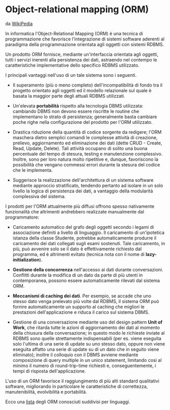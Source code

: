# Object-relational mapping (ORM)
da [WikiPedia](https://it.wikipedia.org/wiki/Object-relational_mapping)

In informatica l'Object-Relational Mapping (ORM) è una tecnica di programmazione che favorisce l'integrazione di sistemi software aderenti al paradigma della programmazione orientata agli oggetti con sistemi RDBMS.

Un prodotto ORM fornisce, mediante un'interfaccia orientata agli oggetti, tutti i servizi inerenti alla persistenza dei dati, astraendo nel contempo le caratteristiche implementative dello specifico RDBMS utilizzato.

I principali vantaggi nell'uso di un tale sistema sono i seguenti.

* Il superamento (più o meno completo) dell'incompatibilità di fondo tra il progetto orientato agli oggetti ed il modello relazionale sul quale è basata la maggior parte degli attuali RDBMS utilizzati.

* Un'elevata **portabilità** rispetto alla tecnologia DBMS utilizzata: cambiando DBMS non devono essere riscritte le routine che implementano lo strato di persistenza; generalmente basta cambiare poche righe nella configurazione del prodotto per l'ORM utilizzato.

* Drastica riduzione della quantità di codice sorgente da redigere; l'ORM maschera dietro semplici comandi le complesse attività di creazione, prelievo, aggiornamento ed eliminazione dei dati (dette CRUD - Create, Read, Update, Delete). Tali attività occupano di solito una buona percentuale del tempo di stesura, testing e manutenzione complessivo. Inoltre, sono per loro natura molto ripetitive e, dunque, favoriscono la possibilità che vengano commessi errori durante la stesura del codice che le implementa.

* Suggerisce la realizzazione dell'architettura di un sistema software mediante approccio stratificato, tendendo pertanto ad isolare in un solo livello la logica di persistenza dei dati, a vantaggio della modularità complessiva del sistema.

I prodotti per l'ORM attualmente più diffusi offrono spesso nativamente funzionalità che altrimenti andrebbero realizzate manualmente dal programmatore:

* Caricamento automatico del grafo degli oggetti secondo i legami di associazione definiti a livello di linguaggio. Il caricamento di un'ipotetica istanza della classe Studente, potrebbe automaticamente produrre il caricamento dei dati collegati sugli esami sostenuti. Tale caricamento, in più, può avvenire solo se il dato è effettivamente richiesto dal programma, ed è altrimenti evitato (tecnica nota con il nome di **lazy-initialization**).

* **Gestione della concorrenza** nell'accesso ai dati durante conversazioni. Conflitti durante la modifica di un dato da parte di più utenti in contemporanea, possono essere automaticamente rilevati dal sistema ORM.

* **Meccanismi di caching dei dati**. Per esempio, se accade che uno stesso dato venga prelevato più volte dal RDBMS, il sistema ORM può fornire automaticamente un supporto al caching che migliori le prestazioni dell'applicazione e riduca il carico sul sistema DBMS.

* Gestione di una conversazione mediante uso del design pattern **Unit of Work**, che ritarda tutte le azioni di aggiornamento dei dati al momento della chiusura della conversazione; in questo modo le richieste inviate al RDBMS sono quelle strettamente indispensabili (per es. viene eseguita solo l'ultima di una serie di update su uno stesso dato, oppure non viene eseguita affatto una serie di update su di un dato che in seguito viene eliminato); inoltre il colloquio con il DBMS avviene mediante composizione di query multiple in un unico statement, limitando così al minimo il numero di round-trip-time richiesti e, conseguentemente, i tempi di risposta dell'applicazione.

L'uso di un ORM favorisce il raggiungimento di più alti standard qualitativi software, migliorando in particolare le caratteristiche di correttezza, manutenibilità, evolvibilità e portabilità.

Ecco una [lista](https://en.wikipedia.org/wiki/List_of_object-relational_mapping_software) degli ORM conosciuti suddivisi per linguaggi.

